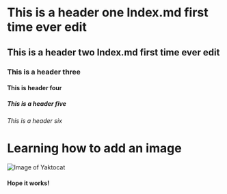 # This is a header one Index.md first time ever edit
## This is a header two Index.md first time ever edit
### This is a header three
#### This is header four
##### This is a header five
###### This is a header six 
# Learning how to add an image
![Image of Yaktocat](https://octodex.github.com/images/yaktocat.png)
#### Hope it works!
